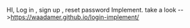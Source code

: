 HI,
Log in , sign up , reset password Implement.
take a look -->https://waadamer.github.io/login-implement/
